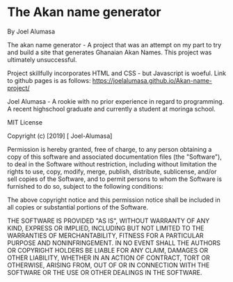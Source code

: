 # The Akan name generator

By Joel Alumasa

The akan name generator - A project that was an attempt on my part to try and build a site that generates Ghanaian Akan Names. This project was ultimately unsuccessful.

Project skillfully incorporates HTML and CSS - but Javascript is woeful.
Link to github pages is as follows: https://joelalumasa.github.io/Akan-name-project/

Joel Alumasa - A rookie with no prior experience in regard to programming. A recent highschool graduate and currently a student at moringa school.

MIT License

Copyright (c) [2019] [ Joel-Alumasa]

Permission is hereby granted, free of charge, to any person obtaining a copy of this software and associated documentation files (the "Software"), to deal in the Software without restriction, including without limitation the rights to use, copy, modify, merge, publish, distribute, sublicense, and/or sell copies of the Software, and to permit persons to whom the Software is furnished to do so, subject to the following conditions:

The above copyright notice and this permission notice shall be included in all copies or substantial portions of the Software.

THE SOFTWARE IS PROVIDED "AS IS", WITHOUT WARRANTY OF ANY KIND, EXPRESS OR IMPLIED, INCLUDING BUT NOT LIMITED TO THE WARRANTIES OF MERCHANTABILITY, FITNESS FOR A PARTICULAR PURPOSE AND NONINFRINGEMENT. IN NO EVENT SHALL THE AUTHORS OR COPYRIGHT HOLDERS BE LIABLE FOR ANY CLAIM, DAMAGES OR OTHER LIABILITY, WHETHER IN AN ACTION OF CONTRACT, TORT OR OTHERWISE, ARISING FROM, OUT OF OR IN CONNECTION WITH THE SOFTWARE OR THE USE OR OTHER DEALINGS IN THE SOFTWARE.
